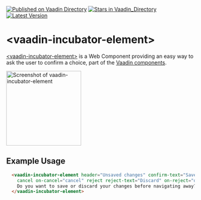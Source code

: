 [![Published on Vaadin  Directory](https://img.shields.io/badge/Vaadin%20Directory-published-00b4f0.svg)](https://vaadin.com/directory/component/vaadinvaadin-incubator-element)
[![Stars in Vaadin_Directory](https://img.shields.io/vaadin-directory/stars/vaadinvaadin-incubator-element.svg)](https://vaadin.com/directory/component/vaadinvaadin-incubator-element)
[![Latest Version](https://img.shields.io/vaadin-directory/v/vaadinvaadin-incubator-element.svg)](https://vaadin.com/directory/component/vaadinvaadin-incubator-element)

# &lt;vaadin-incubator-element&gt;

[&lt;vaadin-incubator-element&gt;](https://vaadin.com/directory/component/vaadinincubator-element) is a Web Component providing an easy way to ask the user to confirm a choice, part of the [Vaadin components](https://vaadin.com/components).

[<img src="https://raw.githubusercontent.com/vaadin/vaadin-incubator-element/master/screenshot.png" width="200" alt="Screenshot of vaadin-incubator-element">](https://vaadin.com/directory/component/vaadinincubator-element)

## Example Usage

```html
  <vaadin-incubator-element header="Unsaved changes" confirm-text="Save" on-confirm="save"
    cancel on-cancel="cancel" reject reject-text="Discard" on-reject="discard">
    Do you want to save or discard your changes before navigating away?
  </vaadin-incubator-element>
```
